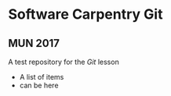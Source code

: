 
# Software Carpentry Git
## MUN 2017

A test repository for the *Git* lesson

* A list of items
* can be here
